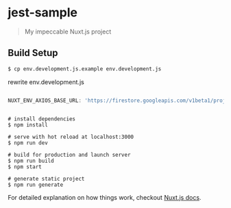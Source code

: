 # jest-sample

> My impeccable Nuxt.js project

## Build Setup

``` bash
$ cp env.development.js.example env.development.js

```

rewrite env.development.js

```javascript

NUXT_ENV_AXIOS_BASE_URL: 'https://firestore.googleapis.com/v1beta1/projects/[your-project-name]/databases/(default)/documents'

```

```

# install dependencies
$ npm install

# serve with hot reload at localhost:3000
$ npm run dev

# build for production and launch server
$ npm run build
$ npm start

# generate static project
$ npm run generate
```

For detailed explanation on how things work, checkout [Nuxt.js docs](https://nuxtjs.org).
